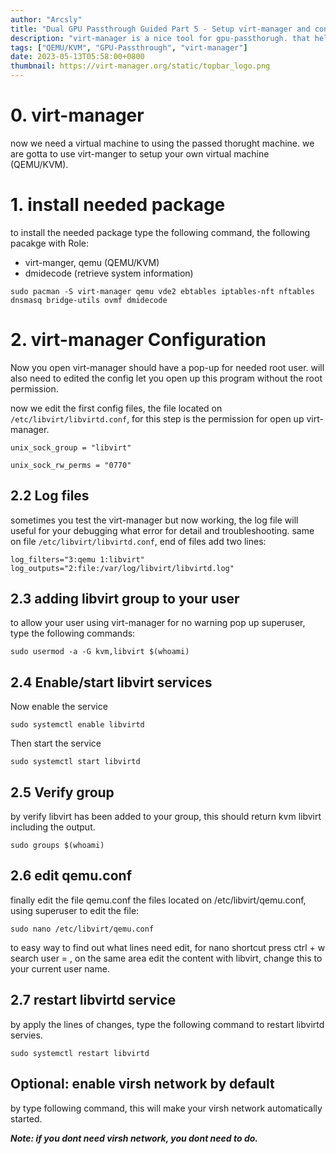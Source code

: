 ```yaml
---
author: "Arcsly"
title: "Dual GPU Passthrough Guided Part 5 - Setup virt-manager and config"
description: "virt-manager is a nice tool for gpu-passthorugh. that helping you control the pci device."
tags: ["QEMU/KVM", "GPU-Passthrough", "virt-manager"]
date: 2023-05-13T05:58:00+0800
thumbnail: https://virt-manager.org/static/topbar_logo.png
---
```


# 0. virt-manager

now we need a virtual machine to using the passed thorught machine. we are gotta to use virt-manger to setup your own virtual machine (QEMU/KVM).


# 1. install needed package

to install the needed package type the following command, the following pacakge with Role:

- virt-manger, qemu (QEMU/KVM)
- dmidecode (retrieve system information)

```shell
sudo pacman -S virt-manager qemu vde2 ebtables iptables-nft nftables dnsmasq bridge-utils ovmf dmidecode
```

# 2. virt-manager Configuration

Now you open virt-manager should have a pop-up for needed root user. will also need to edited the config let you open up this program without the root permission.

now we edit the first config files, the file located on `/etc/libvirt/libvirtd.conf`, for this step is the permission for open up virt-manager.

```shell
unix_sock_group = "libvirt"

unix_sock_rw_perms = "0770"
```

## 2.2 Log files

sometimes you test the virt-manager but now working, the log file will useful for your debugging what error for detail and troubleshooting. same on file `/etc/libvirt/libvirtd.conf`, end of files add two lines:

```shell
log_filters="3:qemu 1:libvirt"
log_outputs="2:file:/var/log/libvirt/libvirtd.log"
```

## 2.3 adding libvirt group to your user

to allow your user using virt-manager for no warning pop up superuser, type the following commands:

```shell
sudo usermod -a -G kvm,libvirt $(whoami)
```

## 2.4 Enable/start libvirt services

Now enable the service

```shell
sudo systemctl enable libvirtd
```

Then start the service

```shell
sudo systemctl start libvirtd
```

## 2.5 Verify group

by verify libvirt has been added to your group, this should return kvm libvirt including the output.

```shell
sudo groups $(whoami)
```

## 2.6 edit qemu.conf

finally edit the file qemu.conf the files located on /etc/libvirt/qemu.conf, using superuser to edit the file:

```shell
sudo nano /etc/libvirt/qemu.conf
```

to easy way to find out what lines need edit, for nano shortcut press  ctrl + w search user = , on the same area edit the content with libvirt, change this to your current user name.

## 2.7 restart libvirtd service

by apply the lines of changes, type the following command to restart libvirtd servies.

```shell
sudo systemctl restart libvirtd
```

## Optional: enable virsh network by default

by type following command, this will make your virsh network automatically started.

***Note: if you dont need virsh network, you dont need to do.***